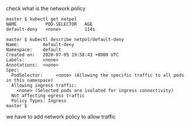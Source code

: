 
check what is the network policy
```
master $ kubectl get netpol
NAME           POD-SELECTOR   AGE
default-deny   <none>         114s
```

```
master $ kubectl describe netpol/default-deny
Name:         default-deny
Namespace:    default
Created on:   2020-07-05 19:58:43 +0000 UTC
Labels:       <none>
Annotations:  <none>
Spec:
  PodSelector:     <none> (Allowing the specific traffic to all pods in this namespace)
  Allowing ingress traffic:
    <none> (Selected pods are isolated for ingress connectivity)
  Not affecting egress traffic
  Policy Types: Ingress
master $
```

we have to add network policy to allow traffic